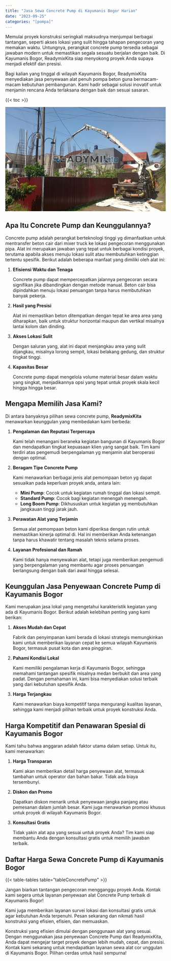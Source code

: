 ```yaml
---
title: "Jasa Sewa Concrete Pump di Kayumanis Bogor Harian"
date: "2023-09-25"
categories: "[pompa]"
---
```


Memulai proyek konstruksi seringkali maksudnya menjumpai berbagai tantangan, seperti akses lokasi yang sulit hingga tahapan pengecoran yang memakan waktu. Untungnya, perangkat concrete pump tersedia sebagai jawaban modern untuk memastikan segala sesuatu berjalan dengan baik. Di Kayumanis Bogor, ReadymixKita siap menyokong proyek Anda supaya menjadi efektif dan presisi.

Bagi kalian yang tinggal di wilayah Kayumanis Bogor, ReadymixKita menyediakan jasa penyewaan alat penuh pompa beton guna bermacam-macam kebutuhan pembangunan. Kami hadir sebagai solusi inovatif untuk menjamin rencana Anda terlaksana dengan baik dan sesuai sasaran.

{{< toc >}}

![Jasa Sewa Concrete Pump di Kayumanis Bogor Harian](/images/pompa/sewa-pompa-24.jpg)

## Apa Itu Concrete Pump dan Keunggulannya?

Concrete pump adalah perangkat berteknologi tinggi yg dimanfaatkan untuk mentransfer beton cair dari mixer truck ke lokasi pengecoran menggunakan pipa. Alat ini merupakan jawaban yang tepat untuk berbagai kondisi proyek, terutama apabila akses menuju lokasi sulit atau membutuhkan ketinggian tertentu spesifik. Berikut adalah beberapa manfaat yang dimiliki oleh alat ini:

1. **Efisiensi Waktu dan Tenaga**

   Concrete pump dapat mempercepatkan jalannya pengecoran secara signifikan jika dibandingkan dengan metode manual. Beton cair bisa dipindahkan menuju lokasi penuangan tanpa harus membutuhkan banyak pekerja.

2. **Hasil yang Presisi**

   Alat ini memastikan beton ditempatkan dengan tepat ke area area yang diharapkan, baik untuk struktur horizontal maupun dan vertikal misalnya lantai kolom dan dinding.

3. **Akses Lokasi Sulit**

   Dengan saluran yang, alat ini dapat menjangkau area yang sulit dijangkau, misalnya lorong sempit, lokasi belakang gedung, dan struktur tingkat tinggi.

4. **Kapasitas Besar**

   Concrete pump dapat mengelola volume material besar dalam waktu yang singkat, menjadikannya opsi yang tepat untuk proyek skala kecil hingga hingga besar.

## Mengapa Memilih Jasa Kami?

Di antara banyaknya pilihan sewa concrete pump, **ReadymixKita** menawarkan keunggulan yang membedakan kami berbeda:

1. **Pengalaman dan Reputasi Terpercaya**

   Kami telah menangani beraneka kegiatan bangunan di Kayumanis Bogor dan mendapatkan tingkat kepuasaan klien yang sangat baik. Tim kami terdiri atas pengemudi berpengalaman yg menjamin alat beroperasi dengan optimal.

2. **Beragam Tipe Concrete Pump**

   Kami menawarkan berbagai jenis alat pemompaan beton yg dapat sesuaikan pada keperluan proyek anda, antara lain:
   - **Mini Pump**: Cocok untuk kegiatan rumah tinggal dan lokasi sempit.
   - **Standard Pump**: Cocok bagi kegiatan menengah menengah.
   - **Long Boom Pump**: Dikhususkan untuk kegiatan yg membutuhkan jangkauan tinggi jarak jauh.

3. **Perawatan Alat yang Terjamin**

   Semua alat pemompaan beton kami diperiksa dengan rutin untuk memastikan kinerja optimal di. Hal ini memberikan Anda ketenangan tanpa harus khawatir tentang masalah teknis selama proses.

4. **Layanan Profesional dan Ramah**

   Kami tidak hanya menyewakan alat, tetapi juga memberikan pengemudi yang berpengalaman yang membantu agar proses penuangan berlangsung dengan baik dari awal hingga selesai.

## Keunggulan Jasa Penyewaan Concrete Pump di Kayumanis Bogor

Kami merupakan jasa lokal yang mengetahui karakteristik kegiatan yang ada di Kayumanis Bogor. Berikut adalah kelebihan penting yang kami berikan:

1. **Akses Mudah dan Cepat**

   Fabrik dan penyimpanan kami berada di lokasi strategis memungkinkan kami untuk memberikan layanan cepat ke semua wilayah Kayumanis Bogor, termasuk pusat kota dan area pinggiran.

2. **Pahami Kondisi Lokal**

   Kami memiliki pengalaman kerja di Kayumanis Bogor, sehingga memahami tantangan spesifik misalnya medan berbukit dan area yang padat. Dengan pemahaman ini, kami bisa menyediakan solusi terbaik yang dari kebutuhan spesifik Anda.

3. **Harga Terjangkau**

   Kami menawarkan biaya kompetitif tanpa mengurangi kualitas layanan, sehingga kami menjadi pilihan terbaik untuk proyek konstruksi Anda.

## Harga Kompetitif dan Penawaran Spesial di Kayumanis Bogor

Kami tahu bahwa anggaran adalah faktor utama dalam setiap. Untuk itu, kami menawarkan:

1. **Harga Transparan**

   Kami akan memberikan detail harga penyewaan alat, termasuk tambahan untuk operator dan bahan bakar. Tidak ada biaya tersembunyi.

2. **Diskon dan Promo**

   Dapatkan diskon menarik untuk penyewaan jangka panjang atau pemesanan dalam jumlah besar. Kami juga menawarkan promosi khusus untuk proyek di wilayah Kayumanis Bogor.

3. **Konsultasi Gratis**

   Tidak yakin alat apa yang sesuai untuk proyek Anda? Tim kami siap membantu Anda dengan konsultasi gratis untuk memilih jawaban terbaik.

## Daftar Harga Sewa Concrete Pump di Kayumanis Bogor

{{< table-tables table="tableConcretePump" >}}

Jangan biarkan tantangan pengecoran mengganggu proyek Anda. Kontak kami segera untuk layanan penyewaan alat Concrete Pump terbaik di Kayumanis Bogor!

Kami juga memberikan layanan survei lokasi dan konsultasi gratis untuk agar kebutuhan Anda terpenuhi. Pesan sekarang dan nikmati hasil konstruksi yang efisien, efisien, dan memuaskan.

Konstruksi yang efisien dimulai dengan penggunaan alat yang sesuai. Dengan menggunakan jasa penyewaan Concrete Pump dari ReadymixKita, Anda dapat mengejar target proyek dengan lebih mudah, cepat, dan presisi. Kontak kami sekarang untuk mendapatkan layanan sewa alat cor unggulan di Kayumanis Bogor. Pilihan cerdas untuk hasil sempurna!